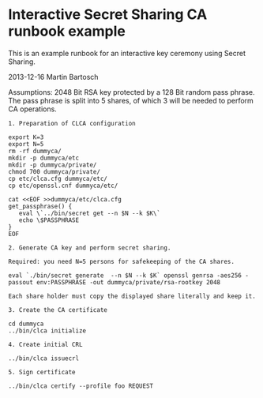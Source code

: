 # Interactive Secret Sharing CA runbook example
This is an example runbook for an interactive key ceremony using Secret Sharing.

2013-12-16 Martin Bartosch

Assumptions:
2048 Bit RSA key protected by a 128 Bit random pass phrase.
The pass phrase is split into 5 shares, of which 3 will be needed to perform CA operations.



```
1. Preparation of CLCA configuration

export K=3
export N=5
rm -rf dummyca/
mkdir -p dummyca/etc
mkdir -p dummyca/private/
chmod 700 dummyca/private/
cp etc/clca.cfg dummyca/etc/
cp etc/openssl.cnf dummyca/etc/

cat <<EOF >>dummyca/etc/clca.cfg
get_passphrase() {
   eval \`../bin/secret get --n $N --k $K\`
   echo \$PASSPHRASE
}
EOF

2. Generate CA key and perform secret sharing.

Required: you need N=5 persons for safekeeping of the CA shares.

eval `./bin/secret generate  --n $N --k $K` openssl genrsa -aes256 -passout env:PASSPHRASE -out dummyca/private/rsa-rootkey 2048

Each share holder must copy the displayed share literally and keep it.

3. Create the CA certificate

cd dummyca
../bin/clca initialize

4. Create initial CRL

../bin/clca issuecrl

5. Sign certificate

../bin/clca certify --profile foo REQUEST


```

